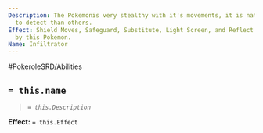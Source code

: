 ```yaml
---
Description: The Pokemonis very stealthy with it's movements, it is naturally harder
  to detect than others.
Effect: Shield Moves, Safeguard, Substitute, Light Screen, and Reflect are ignored
  by this Pokemon.
Name: Infiltrator
---
```


#PokeroleSRD/Abilities

## `= this.name`

> *`= this.Description`*

**Effect:** `= this.Effect`